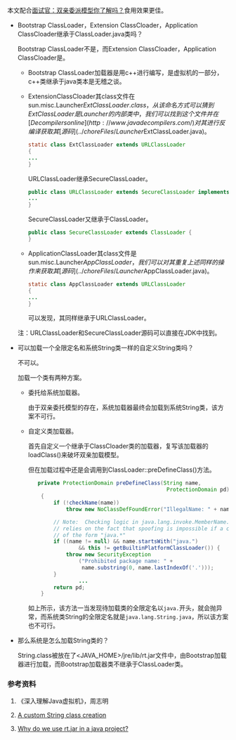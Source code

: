 本文配合[面试官：双亲委派模型你了解吗？](https://juejin.cn/post/7020935051860770853)食用效果更佳。

- Bootstrap ClassLoader，Extension ClassCloader，Application ClassCloader继承于ClassLoader.java类吗？

  Bootstrap ClassLoader不是，而Extension ClassCloader，Application ClassCloader是。

  - Bootstrap ClassLoader加载器是用c++进行编写，是虚拟机的一部分，c++类继承于java类本是无稽之谈。

  - ExtensionClassCloader其class文件在sun.misc.Launcher$ExtClassLoader.class，从该命名方式可以猜到ExtClassLoader是Launcher的内部类中，我们可以找到这个文件并在[Decompilers online](http://www.javadecompilers.com/)对其进行反编译获取其[源码](../choreFiles/Launcher$ExtClassLoader.java)。

    ```java
    static class ExtClassLoader extends URLClassLoader
    {
    ...
    }
    ```

    URLClassLoader继承SecureClassLoader。

    ```java
    public class URLClassLoader extends SecureClassLoader implements Closeable {
    ...
    }
    ```

    SecureClassLoader又继承于ClassLoader。

    ```java
    public class SecureClassLoader extends ClassLoader {
    }
    ```

  - ApplicationClassLoader其class文件是sun.misc.Launcher$AppClassLoader，我们可以对其重复上述同样的操作来获取其[源码](../choreFiles/Launcher$AppClassLoader.java)。

    ```java
    static class AppClassLoader extends URLClassLoader
    {
    ...
    }
    ```

    可以发现，其同样继承于URLClassLoader。

  注：URLClassLoader和SecureClassLoader源码可以直接在JDK中找到。

- 可以加载一个全限定名和系统String类一样的自定义String类吗？

  不可以。

  加载一个类有两种方案。

  - 委托给系统加载器。

    由于双亲委托模型的存在，系统加载器最终会加载到系统String类，该方案不可行。

  - 自定义类加载器。

    首先自定义一个继承于ClassCloader类的加载器，复写该加载器的loadClass()来破坏双亲加载模型。

    但在加载过程中还是会调用到ClassLoader::preDefineClass()方法。

    ```java
       private ProtectionDomain preDefineClass(String name,
                                                ProtectionDomain pd)
        {
            if (!checkName(name))
                throw new NoClassDefFoundError("IllegalName: " + name);
    
            // Note:  Checking logic in java.lang.invoke.MemberName.checkForTypeAlias
            // relies on the fact that spoofing is impossible if a class has a name
            // of the form "java.*"
            if ((name != null) && name.startsWith("java.")
                    && this != getBuiltinPlatformClassLoader()) {
                throw new SecurityException
                    ("Prohibited package name: " +
                     name.substring(0, name.lastIndexOf('.')));
            }
    				...
            return pd;
        }
    ```

    如上所示，该方法一当发现待加载类的全限定名以`java.`开头，就会抛异常，而系统类String的全限定名就是`java.lang.String.java`，所以该方案也不可行。

- 那么系统是怎么加载String类的？

  String.class被放在了<JAVA_HOME>/jre/lib/rt.jar文件中，由Bootstrap加载器进行加载，而Bootstrap加载器类不继承于ClassLoader类。

### 参考资料

1. 《深入理解Java虚拟机》，周志明

2. [A custom String class creation](https://stackoverflow.com/questions/14332590/a-custom-string-class-creation)

3. [Why do we use rt.jar in a java project?](https://stackoverflow.com/questions/3091040/why-do-we-use-rt-jar-in-a-java-project)

   